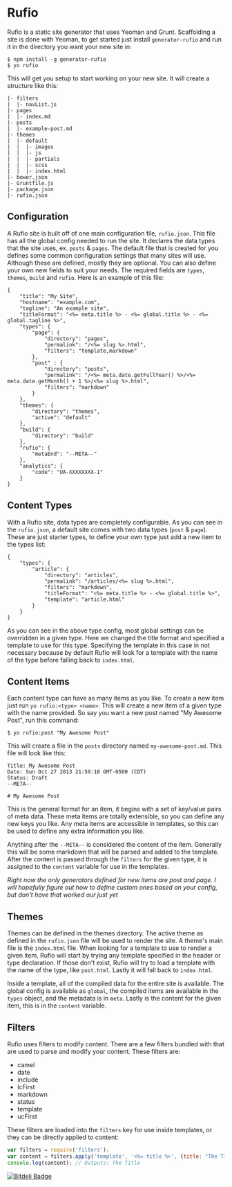 # Rufio

Rufio is a static site generator that uses Yeoman and Grunt.  Scaffolding a site is done with Yeoman, to get started just install `generator-rufio` and run it in the directory you want your new site in:

```
$ npm install -g generator-rufio
$ yo rufio
```

This will get you setup to start working on your new site.  It will create a structure like this:

```
|- filters
|  |- navList.js
|- pages
|  |- index.md
|- posts
|  |- example-post.md
|- themes
|  |- default
|  |  |- images
|  |  |- js
|  |  |- partials
|  |  |- scss
|  |  |- index.html
|- bower.json
|- Gruntfile.js
|- package.json
|- rufio.json
```

## Configuration

A Rufio site is built off of one main configuration file, `rufio.json`.  This file has all the global config needed to run the site.  It declares the data types that the site uses, ex. `posts` & `pages`.   The default file that is created for you defines some common configuration settings that many sites will use.  Although these are defined, mostly they are optional.  You can also define your own new fields to suit your needs.  The required fields are `types`, `themes`, `build` and `rufio`.  Here is an example of this file:

```
{
	"title": "My Site",
	"hostname": "example.com",
	"tagline": "An example site",
	"titleFormat": "<%= meta.title %> - <%= global.title %> - <%= global.tagline %>",
	"types": {
		"page": {
			"directory": "pages",
			"permalink": "/<%= slug %>.html",
			"filters": "template,markdown"
		},
		"post" : {
			"directory": "posts",
			"permalink": "/<%= meta.date.getFullYear() %>/<%= meta.date.getMonth() + 1 %>/<%= slug %>.html",
			"filters": "markdown"
		}
	},
	"themes": {
		"directory": "themes",
		"active": "default"
	},
	"build": {
		"directory": "build"
	},
	"rufio": {
		"metaEnd": "--META--"
	},
	"analytics": {
		"code": "UA-XXXXXXXX-1"
	}
}
```

## Content Types

With a Rufio site, data types are completely configurable.  As you can see in the `rufio.json`, a default site comes with two data types (`post` & `page`).  These are just starter types, to define your own type just add a new item to the types list:

```
{
	"types": {
		"article": {
			"directory": "articles",
			"permalink": "/articles/<%= slug %>.html",
			"filters": "markdown",
			"titleFormat": "<%= meta.title %> - <%= global.title %>",
			"template": "article.html"
		}
	}
}
```

As you can see in the above type config, most global settings can be overridden in a given type.  Here we changed the title format and specified a template to use for this type.  Specifying the template in this case in not necessary because by default Rufio will look for a template with the name of the type before falling back to `index.html`.  

## Content Items

Each content type can have as many items as you like.  To create a new item just run `yo rufio:<type> <name>`.  This will create a new item of a given type with the name provided.  So say you want a new post named "My Awesome Post", run this command: 

```
$ yo rufio:post "My Awesome Post"
```

This will create a file in the `posts` directory named `my-awesome-post.md`.  This file will look like this:

```
Title: My Awesome Post
Date: Sun Oct 27 2013 21:59:10 GMT-0500 (CDT)
Status: Draft
--META--

# My Awesome Post
```

This is the general format for an item, it begins with a set of key/value pairs of meta data.  These meta items are totally extensible, so you can define any new keys you like.  Any meta items are accessible in templates, so this can be used to define any extra information you like.

Anything after the `--META--` is considered the content of the item.  Generally this will be some markdown that will be parsed and added to the template.  After the content is passed through the `filters` for the given type, it is assigned to the `content` variable for use in the templates.

*Right now the only generators defined for new items are post and page.  I will hopefully figure out how to define custom ones based on your config, but don't have that worked our just yet*

## Themes

Themes can be defined in the themes directory.  The active theme as defined in the `rufio.json` file will be used to render the site.  A theme's main file is the `index.html` file.  When looking for a template to use to render a given item, Rufio will start by trying any template specified in the header or type declaration.  If those don't exist, Rufio will try to load a template with the name of the type, like `post.html`.  Lastly it will fall back to `index.html`.

Inside a template, all of the compiled data for the entire site is available.  The global config is available as `global`, the compiled items are available in the `types` object, and the metadata is in `meta`.  Lastly is the content for the given item, this is in the `content` variable.

## Filters

Rufio uses filters to modify content.  There are a few filters bundled with that are used to parse and modify your content.  These filters are:

- camel
- date
- include
- lcFirst
- markdown
- status
- template
- ucFirst

These filters are loaded into the `filters` key for use inside templates, or they can be directly applied to content:

```javascript
var filters = require('filters');
var content = filters.apply('template', '<%= title %>', {title: "The Title"});
console.log(content); // Outputs: The Title
```


[![Bitdeli Badge](https://d2weczhvl823v0.cloudfront.net/wesleytodd/rufio/trend.png)](https://bitdeli.com/free "Bitdeli Badge")

